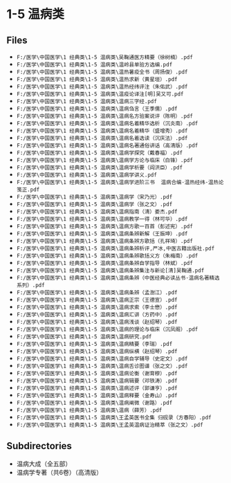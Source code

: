 # 1-5 温病类

## Files

- `F:/医学\中国医学\1 经典类\1-5 温病类\吴鞠通医方精要（徐树楠）.pdf`
- `F:/医学\中国医学\1 经典类\1-5 温病类\温岭县单验方选编.pdf`
- `F:/医学\中国医学\1 经典类\1-5 温病类\温热暑疫全书（周扬俊）.pdf`
- `F:/医学\中国医学\1 经典类\1-5 温病类\温热求新（黄星垣）.pdf`
- `F:/医学\中国医学\1 经典类\1-5 温病类\温热经纬评注（朱佑武）.pdf`
- `F:/医学\中国医学\1 经典类\1-5 温病类\温疫论译注[明]吴又可.pdf`
- `F:/医学\中国医学\1 经典类\1-5 温病类\温病三字经.pdf`
- `F:/医学\中国医学\1 经典类\1-5 温病类\温病刍言（王季儒）.pdf`
- `F:/医学\中国医学\1 经典类\1-5 温病类\温病名方验案说评（陈明）.pdf`
- `F:/医学\中国医学\1 经典类\1-5 温病类\温病名着精华选析（沉炎南）.pdf`
- `F:/医学\中国医学\1 经典类\1-5 温病类\温病名着精华（盛增秀）.pdf`
- `F:/医学\中国医学\1 经典类\1-5 温病类\温病名着选读（沉庆法）.pdf`
- `F:/医学\中国医学\1 经典类\1-5 温病类\温病名著通俗讲话（高清版）.pdf`
- `F:/医学\中国医学\1 经典类\1-5 温病类\温病学探究（戴春福）.pdf`
- `F:/医学\中国医学\1 经典类\1-5 温病类\温病学方论与临床（白锋）.pdf`
- `F:/医学\中国医学\1 经典类\1-5 温病类\温病学析要（阎洪臣）.pdf`
- `F:/医学\中国医学\1 经典类\1-5 温病类\温病学讲义.pdf`
- `F:/医学\中国医学\1 经典类\1-5 温病类\温病学进阶三书  温病合编·温热经纬·温热论笺正.pdf`
- `F:/医学\中国医学\1 经典类\1-5 温病类\温病学（宋乃光）.pdf`
- `F:/医学\中国医学\1 经典类\1-5 温病类\温病学（张之文）.pdf`
- `F:/医学\中国医学\1 经典类\1-5 温病类\温病指南（清）娄杰.pdf`
- `F:/医学\中国医学\1 经典类\1-5 温病类\温病教学一得（林可华）.pdf`
- `F:/医学\中国医学\1 经典类\1-5 温病类\温病方歌一百首（彭述宪）.pdf`
- `F:/医学\中国医学\1 经典类\1-5 温病类\温病条辨新解（王振坤）.pdf`
- `F:/医学\中国医学\1 经典类\1-5 温病类\温病条辨方歌括（孔祥琦）.pdf`
- `F:/医学\中国医学\1 经典类\1-5 温病类\温病条辨析评,严冰,中医古籍出版社.pdf`
- `F:/医学\中国医学\1 经典类\1-5 温病类\温病条辨歌括义方（朱梅南）.pdf`
- `F:/医学\中国医学\1 经典类\1-5 温病类\温病条辨自学指导（林斌）.pdf`
- `F:/医学\中国医学\1 经典类\1-5 温病类\温病条辨集注与新论[清]吴鞠通.pdf`
- `F:/医学\中国医学\1 经典类\1-5 温病类\温病条辨（中医经典必读丛书·温病名著精选系列）.pdf`
- `F:/医学\中国医学\1 经典类\1-5 温病类\温病条辨（孟澍江）.pdf`
- `F:/医学\中国医学\1 经典类\1-5 温病类\温病正宗（王德宣）.pdf`
- `F:/医学\中国医学\1 经典类\1-5 温病类\温病求索（李士懋）.pdf`
- `F:/医学\中国医学\1 经典类\1-5 温病类\温病汇讲（方药中）.pdf`
- `F:/医学\中国医学\1 经典类\1-5 温病类\温病浅谈（赵绍琴）.pdf`
- `F:/医学\中国医学\1 经典类\1-5 温病类\温病的理论与临床（沉凤阁）.pdf`
- `F:/医学\中国医学\1 经典类\1-5 温病类\温病研究.pdf`
- `F:/医学\中国医学\1 经典类\1-5 温病类\温病精要（李瑞）.pdf`
- `F:/医学\中国医学\1 经典类\1-5 温病类\温病纵横（赵绍琴）.pdf`
- `F:/医学\中国医学\1 经典类\1-5 温病类\温病自学辅导（史定文）.pdf`
- `F:/医学\中国医学\1 经典类\1-5 温病类\温病舌诊图谱（张之文）.pdf`
- `F:/医学\中国医学\1 经典类\1-5 温病类\温病论衡（谢育穆）.pdf`
- `F:/医学\中国医学\1 经典类\1-5 温病类\温病辑要（邓铁涛）.pdf`
- `F:/医学\中国医学\1 经典类\1-5 温病类\温病述评（郭谦亨）.pdf`
- `F:/医学\中国医学\1 经典类\1-5 温病类\温病释要（金寿山）.pdf`
- `F:/医学\中国医学\1 经典类\1-5 温病类\温病阐微（谢路）.pdf`
- `F:/医学\中国医学\1 经典类\1-5 温病类\温病（薛芳）.pdf`
- `F:/医学\中国医学\1 经典类\1-5 温病类\王孟英医书全集 归砚录（方春阳）.pdf`
- `F:/医学\中国医学\1 经典类\1-5 温病类\王孟英温病证治精萃（张之文）.pdf`

## Subdirectories

- 温病大成（全五部）
- 温病学专著（共6卷）（高清版）
